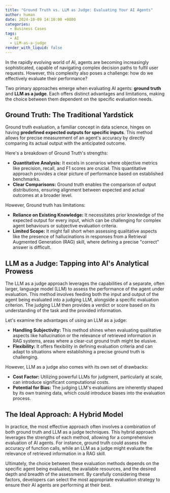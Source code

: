 ```yaml
---
title: "Ground Truth vs. LLM as Judge: Evaluating Your AI Agents"
author: human
date: 2024-10-09 14:10:00 +0800
categories:
  - Business Cases
tags:
  - AI
  - LLM-as-a-judge
render_with_liquid: false
---
```

In the rapidly evolving world of AI, agents are becoming increasingly sophisticated, capable of navigating complex decision paths to fulfil user requests. However, this complexity also poses a challenge: how do we effectively evaluate their performance?

Two primary approaches emerge when evaluating AI agents: **ground truth** and **LLM as a judge**. Each offers distinct advantages and limitations, making the choice between them dependent on the specific evaluation needs.

## Ground Truth: The Traditional Yardstick

Ground truth evaluation, a familiar concept in data science, hinges on having **predefined expected outputs for specific inputs**. This method allows for precise measurement of an agent's accuracy by directly comparing its actual output with the anticipated outcome.

Here's a breakdown of Ground Truth's strengths:

- **Quantitative Analysis:** It excels in scenarios where objective metrics like precision, recall, and F1 scores are crucial. This quantitative approach provides a clear picture of performance based on established benchmarks.
- **Clear Comparisons:** Ground truth enables the comparison of output distributions, ensuring alignment between expected and actual outcomes at a broader level.

However, Ground truth has limitations:

- **Reliance on Existing Knowledge:** It necessitates prior knowledge of the expected output for every input, which can be challenging for complex agent behaviours or subjective evaluation criteria.
- **Limited Scope:** It might fall short when assessing qualitative aspects like the presence of hallucinations in responses from a Retrieval Augmented Generation (RAG) skill, where defining a precise "correct" answer is difficult.

## LLM as a Judge: Tapping into AI's Analytical Prowess

The LLM as a judge approach leverages the capabilities of a separate, often larger, language model (LLM) to assess the performance of the agent under evaluation. This method involves feeding both the input and output of the agent being evaluated into a judging LLM, alongside a specific evaluation criterion. The judging LLM then provides a verdict or score based on its understanding of the task and the provided information.

Let's examine the advantages of using an LLM as a judge:

- **Handling Subjectivity:** This method shines when evaluating qualitative aspects like hallucination or the relevance of retrieved information in RAG systems, areas where a clear-cut ground truth might be elusive.
- **Flexibility:** It offers flexibility in defining evaluation criteria and can adapt to situations where establishing a precise ground truth is challenging.

However, LLM as a judge also comes with its own set of drawbacks:

- **Cost Factor:** Utilizing powerful LLMs for judgment, particularly at scale, can introduce significant computational costs.
- **Potential for Bias:** The judging LLM's evaluations are inherently shaped by its own training data, which could introduce biases into the evaluation process.

## The Ideal Approach: A Hybrid Model

In practice, the most effective approach often involves a combination of both ground truth and LLM as a judge techniques. This hybrid approach leverages the strengths of each method, allowing for a comprehensive evaluation of AI agents. For instance, ground truth could assess the accuracy of function calls, while an LLM as a judge might evaluate the relevance of retrieved information in a RAG skill.

Ultimately, the choice between these evaluation methods depends on the specific agent being evaluated, the available resources, and the desired depth and breadth of the assessment. By carefully considering these factors, developers can select the most appropriate evaluation strategy to ensure their AI agents are performing at their best.
